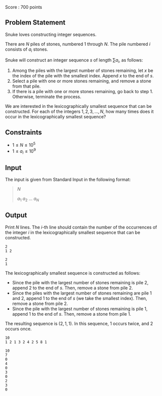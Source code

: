 Score : $700$ points

## Problem Statement

Snuke loves constructing integer sequences.

There are $N$ piles of stones, numbered $1$ through $N$.
The pile numbered $i$ consists of $a_i$ stones.

Snuke will construct an integer sequence $s$ of length $\sum a_i$, as follows:

1. Among the piles with the largest number of stones remaining, let $x$ be the index of the pile with the smallest index. Append $x$ to the end of $s$.
2. Select a pile with one or more stones remaining, and remove a stone from that pile.
3. If there is a pile with one or more stones remaining, go back to step 1. Otherwise, terminate the process.

We are interested in the lexicographically smallest sequence that can be constructed. For each of the integers $1,2,3,...,N$, how many times does it occur in the lexicographically smallest sequence?

## Constraints

- $1 \leq N \leq 10^{5}$
- $1 \leq a_i \leq 10^{9}$

## Input

The input is given from Standard Input in the following format:

> $N$
> 
> $a_1$ $a_2$ $...$ $a_{N}$

## Output

Print $N$ lines. The $i$-th line should contain the number of the occurrences of the integer $i$ in the lexicographically smallest sequence that can be constructed.

```input1
2
1 2
```

```output1
2
1
```

The lexicographically smallest sequence is constructed as follows:

- Since the pile with the largest number of stones remaining is pile $2$, append $2$ to the end of $s$. Then, remove a stone from pile $2$.
- Since the piles with the largest number of stones remaining are pile $1$ and $2$, append $1$ to the end of $s$ (we take the smallest index). Then, remove a stone from pile $2$.
- Since the pile with the largest number of stones remaining is pile $1$, append $1$ to the end of $s$. Then, remove a stone from pile $1$.

The resulting sequence is $(2,1,1)$. In this sequence, $1$ occurs twice, and $2$ occurs once.

```input2
10
1 2 1 3 2 4 2 5 8 1
```

```output2
10
7
0
4
0
3
0
2
3
0
```